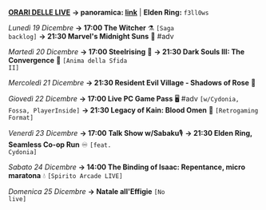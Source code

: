 <b><u>ORARI DELLE LIVE</u></b>
<b>→ panoramica: <a href="https://trello.com/b/iKwdSGf3/sabaku">link</a></b> | <b>Elden Ring:</b> <code>f3ll0ws</code>

<i>Lunedì 19 Dicembre</i>
<b>→ 17:00 The Witcher</b> ⚗️ <code>[Saga backlog]</code>
<b>→ 21:30 Marvel's Midnight Suns</b> 🦸 #adv

<i>Martedì 20 Dicembre</i>
<b>→ 17:00 Steelrising</b> 🥖
<b>→ 21:30 Dark Souls III: The Convergence</b> 🔮
     <code>[Anima della Sfida II]</code>

<i>Mercoledì 21 Dicembre</i>
<b>→ 21:30 Resident Evil Village - Shadows of Rose</b> 🧿

<i>Giovedì 22 Dicembre</i>
<b>→ 17:00 Live PC Game Pass</b>  🖥 #adv
     <code>[w/Cydonia, Fossa, PlayerInside]</code>
<b>→ 21:30 Legacy of Kain: Blood Omen</b> 🧛
     <code>[Retrogaming Format]</code>

<i>Venerdì 23 Dicembre</i>
<b>→ 17:00 Talk Show w/Sabaku</b>🎙
<b>→ 21:30 Elden Ring, Seamless Co-op Run</b> ♾️
     <code>[feat. Cydonia]</code>

<i>Sabato 24 Dicembre</i>
<b>→ 14:00 The Binding of Isaac: Repentance, micro maratona</b>  💧
     <code>[Spirito Arcade LIVE]</code>

<i>Domenica 25 Dicembre</i>
<b>→ Natale all'Effigie</b> <code>[No live]</code>

